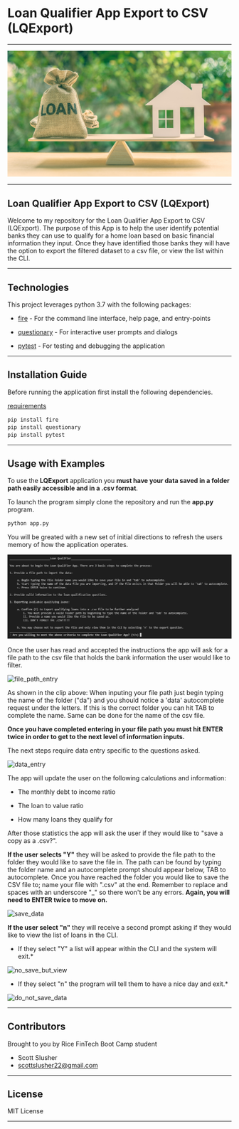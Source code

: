 # Loan Qualifier App Export to CSV (LQExport)
---
![picture](Starter_Code/qualifier/picture/loan_image.png)

---

## Loan Qualifier App Export to CSV (LQExport)

Welcome to my repository for the Loan Qualifier App Export to CSV (LQExport). The purpose of this App is to help the user identify potential banks they can use to qualify for a home loan based on basic financial information they input. Once they have identified those banks they will have the option to export the filtered dataset to a csv file, or view the list within the CLI.

---

## Technologies

This project leverages python 3.7 with the following packages:

* [fire](Starter_Code/qualifier/tests/requirements.txt) - For the command line interface, help page, and entry-points

* [questionary](Starter_Code/qualifier/tests/requirements.txt) - For interactive user prompts and dialogs

* [pytest](Starter_Code/qualifier/tests/requirements.txt) - For testing and debugging the application

---

## Installation Guide

Before running the application first install the following dependencies.

[requirements](Starter_Code/qualifier/tests/requirements.txt)

```python
pip install fire
pip install questionary
pip install pytest
```
---

## Usage with Examples

To use the **LQExport** application you **must have your data saved in a folder path easily accessible and in a .csv format**. 

To launch the program simply clone the repository and run the **app.py** program.
```python
python app.py
```
You will be greated with a new set of initial directions to refresh the users memory of how the application operates. 

![picture](Starter_Code/qualifier/picture/initial_instructions.png)

Once the user has read and accepted the instructions the app will ask for a file path to the csv file that holds the bank information the user would like to filter. 

![file_path_entry](https://user-images.githubusercontent.com/81820892/124321878-0995bf80-db44-11eb-836d-5ddf658793e7.gif)

As shown in the clip above: When inputing your file path just begin typing the name of the folder ("da") and you should notice a 'data' autocomplete request under the letters. If this is the correct folder you can hit TAB to complete the name. Same can be done for the name of the csv file.

**Once you have completed entering in your file path you must hit ENTER twice in order to get to the next level of information inputs.**

The next steps require data entry specific to the questions asked. 

![data_entry](https://user-images.githubusercontent.com/81820892/124323669-54fd9d00-db47-11eb-8a08-2eff61143cca.gif)

The app will update the user on the following calculations and information:

* The monthly debt to income ratio

* The loan to value ratio

* How many loans they qualify for

After those statistics the app will ask the user if they would like to "save a copy as a .csv?". 

**If the user selects "Y"** they will be asked to provide the file path to the folder they would like to save the file in. The path can be found by typing the folder name and an autocomplete prompt should appear below, TAB to autocomplete. Once you have reached the folder you would like to save the CSV file to; name your file with ".csv" at the end. Remember to replace and spaces with an underscore "_" so there won't be any errors. **Again, you will need to ENTER twice to move on.**

![save_data](https://user-images.githubusercontent.com/81820892/124323693-5b8c1480-db47-11eb-8e7f-befa0af6f79b.gif)

**If the user select "n"** they will receive a second prompt asking if they would like to view the list of loans in the CLI. 

* If they select "Y" a list will appear within the CLI and the system will exit.*

![no_save_but_view](https://user-images.githubusercontent.com/81820892/124325084-aeff6200-db49-11eb-8563-275c1dbfd846.gif)

* If they select "n" the program will tell them to have a nice day and exit.*

![do_not_save_data](https://user-images.githubusercontent.com/81820892/124325127-c2aac880-db49-11eb-89e4-5a387e5ff29f.gif)

---

## Contributors

Brought to you by Rice FinTech Boot Camp student

* Scott Slusher
* scottslusher22@gmail.com

---

## License

MIT License

---

